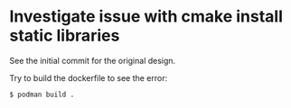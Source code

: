 # Investigate issue with cmake install static libraries

See the initial commit for the original design.

Try to build the dockerfile to see the error:
```console
$ podman build .
```

